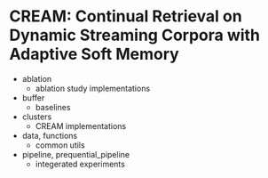 # CREAM: Continual Retrieval on Dynamic Streaming Corpora with Adaptive Soft Memory
- ablation
    - ablation study implementations
- buffer
    - baselines 
- clusters
    - CREAM implementations
- data, functions
    - common utils
- pipeline, prequential_pipeline
    - integerated experiments